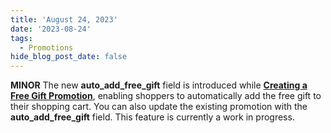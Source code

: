 ```yaml
---
title: 'August 24, 2023'
date: '2023-08-24'
tags:
  - Promotions
hide_blog_post_date: false
---
```

**MINOR** The new **auto\_add\_free\_gift** field is introduced while **[Creating a Free Gift Promotion](https://elasticpath.dev/docs/commerce-cloud/promotions/promotion-management/create-free-gift-promotion)**, enabling shoppers to automatically add the free gift to their shopping cart. You can also update the existing promotion with the **auto\_add\_free\_gift** field. This feature is currently a work in progress.
